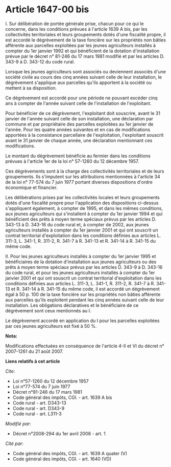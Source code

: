 # Article 1647-00 bis

I. Sur délibération de portée générale prise, chacun pour ce qui le concerne, dans les conditions prévues à l'article 1639 A
bis, par les collectivités territoriales et leurs groupements dotés d'une fiscalité propre, il est accordé le dégrèvement de
la taxe foncière sur les propriétés non bâties afférente aux parcelles exploitées par les jeunes agriculteurs installés à
compter du 1er janvier 1992 et qui bénéficient de la dotation d'installation prévue par le décret n° 81-246 du 17 mars 1981
modifié et par les articles D. 343-9 à D. 343-12 du code rural. 

Lorsque les jeunes agriculteurs sont associés ou deviennent associés d'une société civile au cours des cinq années suivant
celle de leur installation, le dégrèvement s'applique aux parcelles qu'ils apportent à la société ou mettent à sa
disposition. 

Ce dégrèvement est accordé pour une période ne pouvant excéder cinq ans à compter de l'année suivant celle de l'installation
de l'exploitant. 

Pour bénéficier de ce dégrèvement, l'exploitant doit souscrire, avant le 31 janvier de l'année suivant celle de son
installation, une déclaration par commune et par propriétaire des parcelles exploitées au 1er janvier de l'année. Pour les
quatre années suivantes et en cas de modifications apportées à la consistance parcellaire de l'exploitation, l'exploitant
souscrit avant le 31 janvier de chaque année, une déclaration mentionnant ces modifications. 

Le montant du dégrèvement bénéficie au fermier dans les conditions prévues à l'article 1er de la loi n° 57-1260 du 12
décembre 1957. 

Ces dégrèvements sont à la charge des collectivités territoriales et de leurs groupements. Ils s'imputent sur les
attributions mentionnées à l'article 34 de la loi n° 77-574 du 7 juin 1977 portant diverses dispositions d'ordre économique
et financier. 

Les délibérations prises par les collectivités locales et leurs groupements dotés d'une fiscalité propre pour l'application
des dispositions ci-dessus s'appliquent également, à compter de 1995, et dans les mêmes conditions, aux jeunes agriculteurs
qui s'installent à compter du 1er janvier 1994 et qui bénéficient des prêts à moyen terme spéciaux prévus par les articles D.
343-13 à D. 343-16 du code rural et, à compter de 2002, aux jeunes agriculteurs installés à compter du 1er janvier 2001 et
qui ont souscrit un contrat territorial d'exploitation dans les conditions définies aux articles L. 311-3, L. 341-1, R.
311-2, R. 341-7 à R. 341-13 et R. 341-14 à R. 341-15 du même code. 

II. Pour les jeunes agriculteurs installés à compter du 1er janvier 1995 et bénéficiaires de la dotation d'installation aux
jeunes agriculteurs ou des prêts à moyen terme spéciaux prévus par les articles D. 343-9 à D. 343-16 du code rural, et pour
les jeunes agriculteurs installés à compter du 1er janvier 2001 et qui ont souscrit un contrat territorial d'exploitation
dans les conditions définies aux articles L. 311-3, L. 341-1, R. 311-2, R. 341-7 à R. 341-13 et R. 341-14 à R. 341-15 du même
code, il est accordé un dégrèvement égal à 50 p. 100 de la taxe foncière sur les propriétés non bâties afférente aux
parcelles qu'ils exploitent pendant les cinq années suivant celle de leur installation. Les obligations déclaratives et le
bénéficiaire de ce dégrèvement sont ceux mentionnés au I. 

Le dégrèvement accordé en application du I pour les parcelles exploitées par ces jeunes agriculteurs est fixé à 50 %.

**Nota:**

Modifications effectuées en conséquence de l'article 4-II et VI du décret n° 2007-1261 du 21 août 2007.

**Liens relatifs à cet article**

_Cite_:

  - Loi n°57-1260 du 12 décembre 1957
  - Loi n°77-574 du 7 juin 1977
  - Décret n°81-246 du 17 mars 1981
  - Code général des impôts, CGI. - art. 1639 A bis
  - Code rural - art. D343-13
  - Code rural - art. D343-9
  - Code rural - art. L311-3

_Modifié par_:

  - Décret n°2008-294 du 1er avril 2008 - art. 1

_Cité par_:

  - Code général des impôts, CGI. - art. 1639 A quater (V)
  - Code général des impôts, CGI. - art. 1640 (VD)
